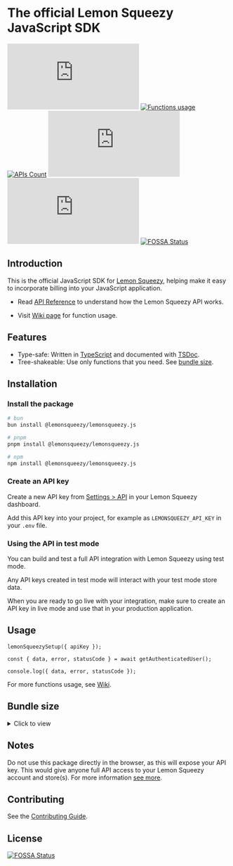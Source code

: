 # The official Lemon Squeezy JavaScript SDK

[![NPM version](https://img.shields.io/npm/v/%40lemonsqueezy%2Flemonsqueezy.js?label=&color=%230d9488)](https://www.npmjs.com/package/@lemonsqueezy/lemonsqueezy.js)
[![Functions usage](https://img.shields.io/badge/Wiki-%237c3aed)](https://github.com/lmsqueezy/lemonsqueezy.js/wiki)
[![APIs Count](https://img.shields.io/badge/56_Functions-%232563eb)](https://github.com/lmsqueezy/lemonsqueezy.js/wiki)
[![Weekly downloads](https://img.shields.io/npm/dw/@lemonsqueezy/lemonsqueezy.js)](https://www.npmjs.com/package/@lemonsqueezy/lemonsqueezy.js)
![NPM Downloads](https://img.shields.io/npm/d18m/%40lemonsqueezy%2Flemonsqueezy.js)
[![FOSSA Status](https://app.fossa.com/api/projects/git%2Bgithub.com%2Flmsqueezy%2Flemonsqueezy.js.svg?type=shield)](https://app.fossa.com/projects/git%2Bgithub.com%2Flmsqueezy%2Flemonsqueezy.js?ref=badge_shield)

## Introduction

This is the official JavaScript SDK for [Lemon Squeezy](https://lemonsqueezy.com), helping make it easy to incorporate billing into your JavaScript application.

- Read [API Reference](https://docs.lemonsqueezy.com/api) to understand how the Lemon Squeezy API works.

- Visit [Wiki page](https://github.com/lmsqueezy/lemonsqueezy.js/wiki) for function usage.

## Features

- Type-safe: Written in [TypeScript](https://www.typescriptlang.org/) and documented with [TSDoc](https://github.com/microsoft/tsdoc).
- Tree-shakeable: Use only functions that you need. See [bundle size](#bundle-size).

## Installation

### Install the package

```bash
# bun
bun install @lemonsqueezy/lemonsqueezy.js
```

```bash
# pnpm
pnpm install @lemonsqueezy/lemonsqueezy.js
```

```bash
# npm
npm install @lemonsqueezy/lemonsqueezy.js
```

### Create an API key

Create a new API key from [Settings > API](https://app.lemonsqueezy.com/settings/api) in your Lemon Squeezy dashboard.

Add this API key into your project, for example as `LEMONSQUEEZY_API_KEY` in your `.env` file.

### Using the API in test mode

You can build and test a full API integration with Lemon Squeezy using test mode.

Any API keys created in test mode will interact with your test mode store data.

When you are ready to go live with your integration, make sure to create an API key in live mode and use that in your production application.

## Usage

```tsx
lemonSqueezySetup({ apiKey });

const { data, error, statusCode } = await getAuthenticatedUser();

console.log({ data, error, statusCode });
```

For more functions usage, see [Wiki](https://github.com/lmsqueezy/lemonsqueezy.js/wiki).

## Bundle size

<details>
  <summary>Click to view</summary>

| export                          | min+brotli |
| ------------------------------- | ---------- |
| createDiscount                  | 995 B      |
| createCheckout                  | 900 B      |
| updateSubscriptionItem          | 849 B      |
| updateSubscription              | 841 B      |
| listSubscriptionItems           | 833 B      |
| listSubscriptions               | 831 B      |
| listWebhooks                    | 831 B      |
| listLicenseKeyInstances         | 830 B      |
| updateLicenseKey                | 827 B      |
| listUsageRecords                | 824 B      |
| listDiscountRedemptions         | 822 B      |
| listCustomers                   | 820 B      |
| listDiscounts                   | 820 B      |
| listProducts                    | 819 B      |
| listSubscriptionInvoices        | 819 B      |
| listVariants                    | 819 B      |
| listOrderItems                  | 818 B      |
| listFiles                       | 817 B      |
| listLicenseKeys                 | 817 B      |
| listOrders                      | 817 B      |
| listStores                      | 817 B      |
| listCheckouts                   | 816 B      |
| listPrices                      | 816 B      |
| createWebhook                   | 808 B      |
| updateWebhook                   | 793 B      |
| deactivateLicense               | 764 B      |
| validateLicense                 | 763 B      |
| activateLicense                 | 762 B      |
| createUsageRecord               | 728 B      |
| getLicenseKeyInstance           | 706 B      |
| getSubscriptionInvoice          | 702 B      |
| getDiscountRedemption           | 701 B      |
| getSubscriptionItem             | 700 B      |
| getOrderItem                    | 699 B      |
| getWebhook                      | 699 B      |
| getCheckout                     | 697 B      |
| getFile                         | 697 B      |
| getLicenseKey                   | 697 B      |
| getUsageRecord                  | 697 B      |
| getCustomer                     | 695 B      |
| getStore                        | 695 B      |
| getSubscription                 | 695 B      |
| getOrder                        | 693 B      |
| getPrice                        | 693 B      |
| getProduct                      | 693 B      |
| getDiscount                     | 692 B      |
| getVariant                      | 692 B      |
| archiveCustomer                 | 683 B      |
| updateCustomer                  | 683 B      |
| createCustomer                  | 680 B      |
| deleteWebhook                   | 663 B      |
| cancelSubscription              | 658 B      |
| deleteDiscount                  | 655 B      |
| getSubscriptionItemCurrentUsage | 651 B      |
| getAuthenticatedUser            | 598 B      |
| lemonSqueezySetup               | 106 B      |

</details>

## Notes

Do not use this package directly in the browser, as this will expose your API key. This would give anyone full API access to your Lemon Squeezy account and store(s). For more information [see more](https://docs.lemonsqueezy.com/api#authentication).

## Contributing

See the [Contributing Guide](https://github.com/lmsqueezy/lemonsqueezy.js/blob/main/CONTRIBUTING.md).


## License
[![FOSSA Status](https://app.fossa.com/api/projects/git%2Bgithub.com%2Flmsqueezy%2Flemonsqueezy.js.svg?type=large)](https://app.fossa.com/projects/git%2Bgithub.com%2Flmsqueezy%2Flemonsqueezy.js?ref=badge_large)